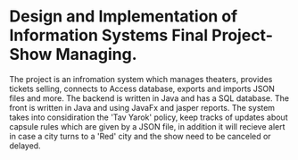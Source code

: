 # Design and Implementation of Information Systems Final Project- Show Managing.
The project is an infromation system which manages theaters, provides tickets selling, connects to Access database, exports and imports JSON files and more.
The backend is written in Java and has a SQL database. The front is written in Java and using JavaFx and jasper reports.
The system takes into considiration the 'Tav Yarok' policy, keep tracks of updates about capsule rules which are given by a JSON file, in addition it will recieve alert in case a city turns to a 'Red' city and the show need to be canceled or delayed.
